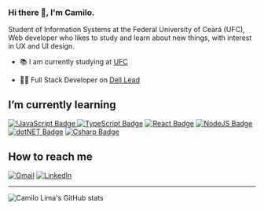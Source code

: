 ### Hi there 👋, I'm Camilo.


Student of Information Systems at the Federal University of Ceará (UFC), Web developer who likes to study and learn about new things, with interest in UX and UI design.

- 📚 I am currently studying at [UFC](https://www.quixada.ufc.br/)

- 👨‍💻 Full Stack Developer on [Dell Lead](https://leadfortaleza.com.br/portal)


## I’m currently learning

[![!JavaScript Badge](https://img.shields.io/badge/-JavaScript-yellow?style=for-the-badge&logo=JavaScript&logoColor=white&link=https://www.w3schools.com/js/default.asp)    ](https://www.w3schools.com/js/default.asp)
[![TypeScript Badge](https://img.shields.io/badge/-TypeScript-294E80?style=for-the-badge&logo=TypeScript&logoColor=white&link=https://www.typescriptlang.org/)](https://www.typescriptlang.org/)
[![React Badge](https://img.shields.io/badge/-React-61DAFB?style=for-the-badge&logo=react&logoColor=white&link=https://pt-br.reactjs.org/)](https://pt-br.reactjs.org/)
[![NodeJS Badge](https://img.shields.io/badge/Node.js-43853D?style=for-the-badge&logo=node.js&logoColor=white)](https://nodejs.org/en/)
[![dotNET Badge](https://img.shields.io/badge/.NET-5C2D91?style=for-the-badge&logo=.net&logoColor=white)](https://docs.microsoft.com/pt-br/dotnet/core/introduction)
[![Csharp Badge](https://img.shields.io/badge/C%23-239120?style=for-the-badge&logo=c-sharp&logoColor=white)](https://docs.microsoft.com/pt-br/dotnet/csharp/tour-of-csharp/)


## How to reach me

[![Gmail](https://img.shields.io/badge/Gmail-D14836?style=for-the-badge&logo=gmail&logoColor=white)](mailto:caamilolima@gmail.com) 
[![LinkedIn](https://img.shields.io/badge/LinkedIn-0077B5?style=for-the-badge&logo=linkedin&logoColor=white)](https://www.linkedin.com/in/camilolima1/)

---

![Camilo Lima's GitHub stats](https://github-readme-stats.vercel.app/api?username=camilolima1&show_icons=true&include_all_commits=true&title_color=2c3e5&text_color=fff&icon_color=2c3e5&bg_color=282a36&)
